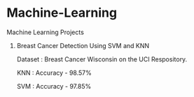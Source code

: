 # Machine-Learning
Machine Learning Projects

1)  Breast Cancer Detection Using SVM and KNN
    
    Dataset : Breast Cancer Wisconsin on the UCI Respository.
    
    KNN : Accuracy - 98.57% 
    
    SVM : Accuracy - 97.85% 
                     
                     
